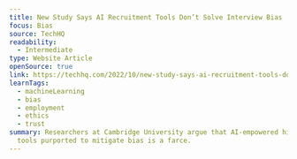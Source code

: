 ```yaml
---
title: New Study Says AI Recruitment Tools Don’t Solve Interview Bias
focus: Bias
source: TechHQ
readability:
  - Intermediate
type: Website Article
openSource: true
link: https://techhq.com/2022/10/new-study-says-ai-recruitment-tools-dont-solve-interview-bias/
learnTags:
  - machineLearning
  - bias
  - employment
  - ethics
  - trust
summary: Researchers at Cambridge University argue that AI-empowered hiring
  tools purported to mitigate bias is a farce.
---
```

